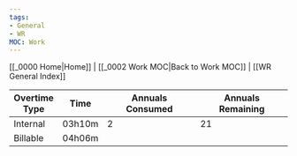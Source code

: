 ```yaml
---
tags:
- General
- WR
MOC: Work
---
```

[[_0000 Home|Home]] | [[_0002 Work MOC|Back to Work MOC]] | [[WR General Index]]

| Overtime<br>Type | Time   | Annuals Consumed | Annuals Remaining |
| ---------------- | ------ | ---------------- | ----------------- |
| Internal         | 03h10m | 2                | 21                |
| Billable         | 04h06m |                  |                   |
